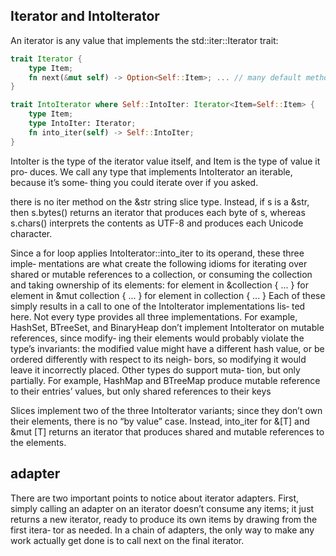 

## Iterator and IntoIterator
An iterator is any value that implements the std::iter::Iterator trait:

~~~rust
trait Iterator {
    type Item;
    fn next(&mut self) -> Option<Self::Item>; ... // many default methods
}

trait IntoIterator where Self::IntoIter: Iterator<Item=Self::Item> {
    type Item;
    type IntoIter: Iterator;
    fn into_iter(self) -> Self::IntoIter;
}
~~~

IntoIter is the type of the iterator value itself, and Item is the type of value it pro‐ duces. We call any type that implements IntoIterator an iterable, because it’s some‐ thing you could iterate over if you asked.


there is no iter method on the &str string slice type. Instead, if s is a &str, then s.bytes() returns an iterator that produces each byte of s, whereas s.chars() interprets the contents as UTF-8 and produces each Unicode character.



Since a for loop applies IntoIterator::into_iter to its operand, these three imple‐ mentations are what create the following idioms for iterating over shared or mutable references to a collection, or consuming the collection and taking ownership of its elements:
for element in &collection { ... } for element in &mut collection { ... } for element in collection { ... }
Each of these simply results in a call to one of the IntoIterator implementations lis‐ ted here.
Not every type provides all three implementations. For example, HashSet, BTreeSet, and BinaryHeap don’t implement IntoIterator on mutable references, since modify‐ ing their elements would probably violate the type’s invariants: the modified value might have a different hash value, or be ordered differently with respect to its neigh‐ bors, so modifying it would leave it incorrectly placed. Other types do support muta‐ tion, but only partially. For example, HashMap and BTreeMap produce mutable reference to their entries’ values, but only shared references to their keys

Slices implement two of the three IntoIterator variants; since they don’t own their elements, there is no “by value” case. Instead, into_iter for &[T] and &mut [T] returns an iterator that produces shared and mutable references to the elements.

## adapter

There are two important points to notice about iterator adapters.
First, simply calling an adapter on an iterator doesn’t consume any items; it just returns a new iterator, ready to produce its own items by drawing from the first itera‐ tor as needed. In a chain of adapters, the only way to make any work actually get done is to call next on the final iterator.

